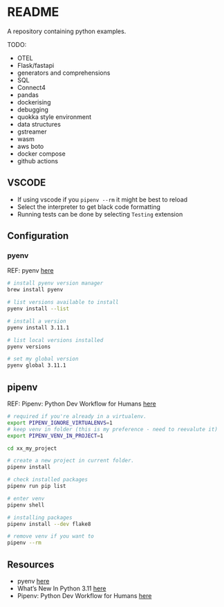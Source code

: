 # README

A repository containing python examples.  

TODO:

* OTEL
* Flask/fastapi
* generators and comprehensions
* SQL
* Connect4
* pandas
* dockerising
* debugging
* quokka style environment
* data structures
* gstreamer
* wasm
* aws boto
* docker compose
* github actions

## VSCODE

* If using vscode if you `pipenv --rm` it might be best to reload
* Select the interpreter to get black code formatting
* Running tests can be done by selecting `Testing` extension

## Configuration

### pyenv

REF: pyenv [here](https://github.com/pyenv/pyenv)  

```sh
# install pyenv version manager
brew install pyenv

# list versions available to install
pyenv install --list

# install a version
pyenv install 3.11.1 

# list local versions installed
pyenv versions

# set my global version
pyenv global 3.11.1  
```

## pipenv

REF: Pipenv: Python Dev Workflow for Humans [here](https://pipenv.pypa.io/en/latest/)  

```sh
# required if you're already in a virtualenv.
export PIPENV_IGNORE_VIRTUALENVS=1 
# keep venv in folder (this is my preference - need to reevalute it)
export PIPENV_VENV_IN_PROJECT=1

cd xx_my_project

# create a new project in current folder.
pipenv install

# check installed packages
pipenv run pip list

# enter venv
pipenv shell

# installing packages
pipenv install --dev flake8  

# remove venv if you want to
pipenv --rm
```

## Resources

* pyenv [here](https://github.com/pyenv/pyenv)  
* What’s New In Python 3.11 [here](https://docs.python.org/3/whatsnew/3.11.html)  
* Pipenv: Python Dev Workflow for Humans [here](https://pipenv.pypa.io/en/latest/)  
